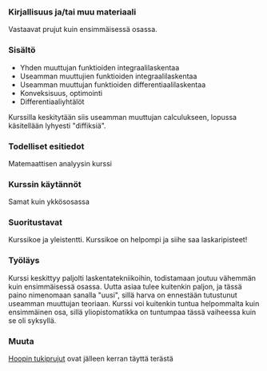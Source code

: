 ### Kirjallisuus ja/tai muu materiaali

Vastaavat prujut kuin ensimmäisessä osassa.

### Sisältö

* Yhden muuttujan funktioiden integraalilaskentaa
* Useamman muuttujien funktioiden integraalilaskentaa
* Useamman muuttujan funktioiden differentiaalilaskentaa
* Konveksisuus, optimointi
* Differentiaaliyhtälöt

Kurssilla keskitytään siis useamman muuttujan calculukseen, lopussa käsitellään lyhyesti "diffiksiä".

### Todelliset esitiedot

Matemaattisen analyysin kurssi

### Kurssin käytännöt

Samat kuin ykkösosassa

### Suoritustavat

Kurssikoe ja yleistentti. Kurssikoe on helpompi ja siihe saa laskaripisteet!

### Työläys

Kurssi keskittyy paljolti laskentatekniikoihin, todistamaan joutuu vähemmän kuin ensimmäisessä osassa. Uutta asiaa tulee kuitenkin paljon, ja tässä paino nimenomaan sanalla "uusi", sillä harva on ennestään tutustunut useamman muuttujan teoriaan. Kurssi voi kuitenkin tuntua helpommalta kuin ensimmäinen osa, sillä yliopistomatikka on tuntumpaa tässä vaiheessa kuin se oli syksyllä.

### Muuta
[Hoopin tukiprujut](http://www.helsinki.fi/jarj/ktto/tukikurssi/analyysinjatkokurssi.pdf) ovat jälleen kerran täyttä terästä
